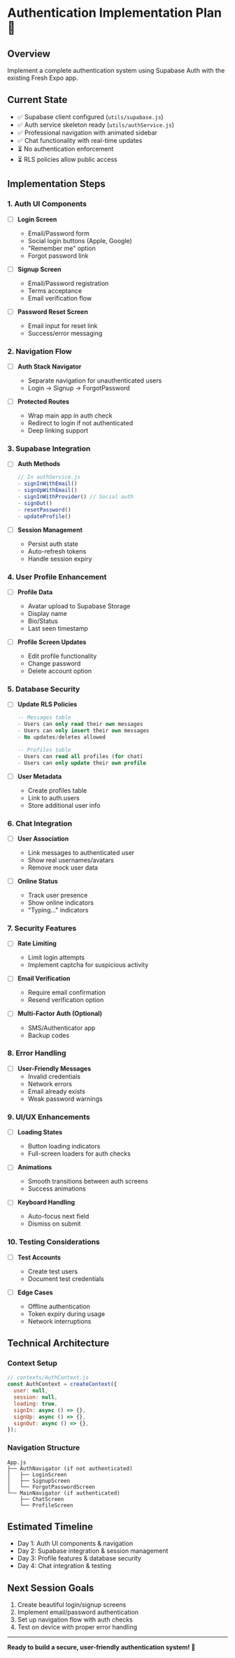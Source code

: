 # Authentication Implementation Plan 🔐

## Overview
Implement a complete authentication system using Supabase Auth with the existing Fresh Expo app.

## Current State
- ✅ Supabase client configured (`utils/supabase.js`)
- ✅ Auth service skeleton ready (`utils/authService.js`)
- ✅ Professional navigation with animated sidebar
- ✅ Chat functionality with real-time updates
- ⏳ No authentication enforcement
- ⏳ RLS policies allow public access

## Implementation Steps

### 1. Auth UI Components
- [ ] **Login Screen**
  - Email/Password form
  - Social login buttons (Apple, Google)
  - "Remember me" option
  - Forgot password link
  
- [ ] **Signup Screen**
  - Email/Password registration
  - Terms acceptance
  - Email verification flow
  
- [ ] **Password Reset Screen**
  - Email input for reset link
  - Success/error messaging

### 2. Navigation Flow
- [ ] **Auth Stack Navigator**
  - Separate navigation for unauthenticated users
  - Login → Signup → ForgotPassword
  
- [ ] **Protected Routes**
  - Wrap main app in auth check
  - Redirect to login if not authenticated
  - Deep linking support

### 3. Supabase Integration
- [ ] **Auth Methods**
  ```javascript
  // In authService.js
  - signInWithEmail()
  - signUpWithEmail()
  - signInWithProvider() // Social auth
  - signOut()
  - resetPassword()
  - updateProfile()
  ```

- [ ] **Session Management**
  - Persist auth state
  - Auto-refresh tokens
  - Handle session expiry

### 4. User Profile Enhancement
- [ ] **Profile Data**
  - Avatar upload to Supabase Storage
  - Display name
  - Bio/Status
  - Last seen timestamp
  
- [ ] **Profile Screen Updates**
  - Edit profile functionality
  - Change password
  - Delete account option

### 5. Database Security
- [ ] **Update RLS Policies**
  ```sql
  -- Messages table
  - Users can only read their own messages
  - Users can only insert their own messages
  - No updates/deletes allowed
  
  -- Profiles table
  - Users can read all profiles (for chat)
  - Users can only update their own profile
  ```

- [ ] **User Metadata**
  - Create profiles table
  - Link to auth.users
  - Store additional user info

### 6. Chat Integration
- [ ] **User Association**
  - Link messages to authenticated user
  - Show real usernames/avatars
  - Remove mock user data
  
- [ ] **Online Status**
  - Track user presence
  - Show online indicators
  - "Typing..." indicators

### 7. Security Features
- [ ] **Rate Limiting**
  - Limit login attempts
  - Implement captcha for suspicious activity
  
- [ ] **Email Verification**
  - Require email confirmation
  - Resend verification option
  
- [ ] **Multi-Factor Auth (Optional)**
  - SMS/Authenticator app
  - Backup codes

### 8. Error Handling
- [ ] **User-Friendly Messages**
  - Invalid credentials
  - Network errors
  - Email already exists
  - Weak password warnings

### 9. UI/UX Enhancements
- [ ] **Loading States**
  - Button loading indicators
  - Full-screen loaders for auth checks
  
- [ ] **Animations**
  - Smooth transitions between auth screens
  - Success animations
  
- [ ] **Keyboard Handling**
  - Auto-focus next field
  - Dismiss on submit

### 10. Testing Considerations
- [ ] **Test Accounts**
  - Create test users
  - Document test credentials
  
- [ ] **Edge Cases**
  - Offline authentication
  - Token expiry during usage
  - Network interruptions

## Technical Architecture

### Context Setup
```javascript
// contexts/AuthContext.js
const AuthContext = createContext({
  user: null,
  session: null,
  loading: true,
  signIn: async () => {},
  signUp: async () => {},
  signOut: async () => {},
});
```

### Navigation Structure
```
App.js
├── AuthNavigator (if not authenticated)
│   ├── LoginScreen
│   ├── SignupScreen
│   └── ForgotPasswordScreen
└── MainNavigator (if authenticated)
    ├── ChatScreen
    └── ProfileScreen
```

## Estimated Timeline
- Day 1: Auth UI components & navigation
- Day 2: Supabase integration & session management
- Day 3: Profile features & database security
- Day 4: Chat integration & testing

## Next Session Goals
1. Create beautiful login/signup screens
2. Implement email/password authentication
3. Set up navigation flow with auth checks
4. Test on device with proper error handling

---

**Ready to build a secure, user-friendly authentication system! 🚀**